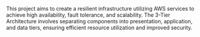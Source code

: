 This project aims to create a resilient infrastructure utilizing AWS services to achieve high availability, fault tolerance, and scalability. The 3-Tier Architecture involves separating components into presentation, application, and data tiers, ensuring efficient resource utilization and improved security.

